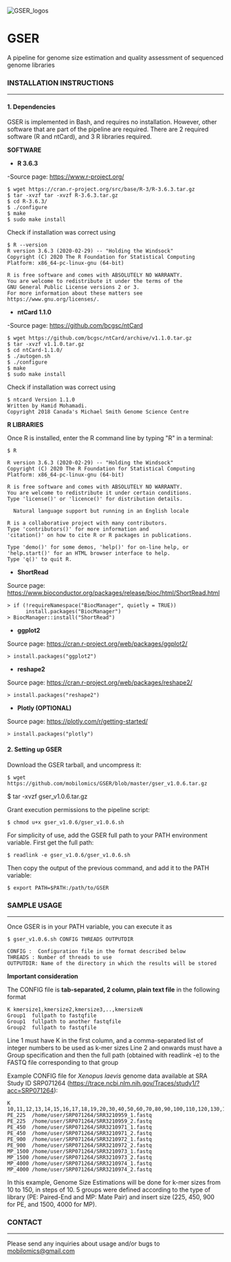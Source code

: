 ![GSER_logos](#)
# GSER
A pipeline for genome size estimation and quality assessment of sequenced genome libraries


### INSTALLATION INSTRUCTIONS
_________________________________________________

#### 1. Dependencies

GSER is implemented in Bash, and requires no installation. However, other software that are part of the pipeline are required.
There are 2 required software (R and ntCard), and 3 R libraries required. 

**SOFTWARE**
- **R 3.6.3**

-Source page: https://www.r-project.org/

    $ wget https://cran.r-project.org/src/base/R-3/R-3.6.3.tar.gz
    $ tar -xvzf tar -xvzf R-3.6.3.tar.gz
    $ cd R-3.6.3/
    $ ./configure
    $ make
    $ sudo make install

Check if installation was correct using    

    $ R --version
    R version 3.6.3 (2020-02-29) -- "Holding the Windsock"
    Copyright (C) 2020 The R Foundation for Statistical Computing
    Platform: x86_64-pc-linux-gnu (64-bit)

    R is free software and comes with ABSOLUTELY NO WARRANTY.
    You are welcome to redistribute it under the terms of the
    GNU General Public License versions 2 or 3.
    For more information about these matters see
    https://www.gnu.org/licenses/.

- **ntCard 1.1.0**

-Source page: https://github.com/bcgsc/ntCard

    $ wget https://github.com/bcgsc/ntCard/archive/v1.1.0.tar.gz
    $ tar -xvzf v1.1.0.tar.gz
    $ cd ntCard-1.1.0/
    $ ./autogen.sh
    $ ./configure
    $ make
    $ sudo make install
  
Check if installation was correct using  

    $ ntcard Version 1.1.0 
    Written by Hamid Mohamadi.
    Copyright 2018 Canada's Michael Smith Genome Science Centre
  
**R LIBRARIES**

Once R is installed, enter the R command line by typing "R" in a terminal:

    $ R

    R version 3.6.3 (2020-02-29) -- "Holding the Windsock"
    Copyright (C) 2020 The R Foundation for Statistical Computing
    Platform: x86_64-pc-linux-gnu (64-bit)

    R is free software and comes with ABSOLUTELY NO WARRANTY.
    You are welcome to redistribute it under certain conditions.
    Type 'license()' or 'licence()' for distribution details.

      Natural language support but running in an English locale

    R is a collaborative project with many contributors.
    Type 'contributors()' for more information and
    'citation()' on how to cite R or R packages in publications.

    Type 'demo()' for some demos, 'help()' for on-line help, or
    'help.start()' for an HTML browser interface to help.
    Type 'q()' to quit R.

- **ShortRead**

Source page: https://www.bioconductor.org/packages/release/bioc/html/ShortRead.html

    > if (!requireNamespace("BiocManager", quietly = TRUE))
          install.packages("BiocManager")
    > BiocManager::install("ShortRead")

- **ggplot2**

Source page: https://cran.r-project.org/web/packages/ggplot2/

    > install.packages("ggplot2")
    
- **reshape2**

Source page: https://cran.r-project.org/web/packages/reshape2/

    > install.packages("reshape2")

- **Plotly (OPTIONAL)**

Source page: https://plotly.com/r/getting-started/

    > install.packages("plotly")


#### 2. Setting up GSER

Download the GSER tarball, and uncompress it:

	$ wget https://github.com/mobilomics/GSER/blob/master/gser_v1.0.6.tar.gz
  $ tar -xvzf gser_v1.0.6.tar.gz

Grant execution permissions to the pipeline script:

    $ chmod u+x gser_v1.0.6/gser_v1.0.6.sh

For simplicity of use, add the GSER full path to your PATH environment variable. First get the full path:

    $ readlink -e gser_v1.0.6/gser_v1.0.6.sh
    
Then copy the output of the previous command, and add it to the PATH variable:

    $ export PATH=$PATH:/path/to/GSER

### SAMPLE USAGE
_________________________________________________

Once GSER is in your PATH variable, you can execute it as

    $ gser_v1.0.6.sh CONFIG THREADS OUTPUTDIR 
    
    CONFIG :  Configuration file in the format described below
    THREADS : Number of threads to use
    OUTPUTDIR: Name of the directory in which the results will be stored


**Important consideration**

The CONFIG file is **tab-separated, 2 column, plain text file** in the following format

    K kmersize1,kmersize2,kmersize3,..,kmersizeN
    Group1  fullpath to fastqfile
    Group1  fullpath to another fastqfile
    Group2  fullpath to fastqfile 

Line 1 must have K in the first column, and a comma-separated list of integer numbers to be used as k-mer sizes
Line 2 and onwards must have a Group specification and then the full path (obtained with readlink -e) to the FASTQ file corresponding to that group

Example CONFIG file for *Xenopus laevis* genome data available at SRA Study ID SRP071264 (https://trace.ncbi.nlm.nih.gov/Traces/study1/?acc=SRP071264):

    K       10,11,12,13,14,15,16,17,18,19,20,30,40,50,60,70,80,90,100,110,120,130,140,150
    PE_225  /home/user/SRP071264/SRR3210959_1.fastq
    PE_225  /home/user/SRP071264/SRR3210959_2.fastq
    PE_450  /home/user/SRP071264/SRR3210971_1.fastq
    PE_450  /home/user/SRP071264/SRR3210971_2.fastq
    PE_900  /home/user/SRP071264/SRR3210972_1.fastq
    PE_900  /home/user/SRP071264/SRR3210972_2.fastq
    MP_1500 /home/user/SRP071264/SRR3210973_1.fastq
    MP_1500 /home/user/SRP071264/SRR3210973_2.fastq
    MP_4000 /home/user/SRP071264/SRR3210974_1.fastq
    MP_4000 /home/user/SRP071264/SRR3210974_2.fastq

In this example, Genome Size Estimations will be done for k-mer sizes from 10 to 150, in steps of 10. 5 groups were defined according to the type of library (PE: Paired-End and MP: Mate Pair) and insert size (225, 450, 900 for PE, and 1500, 4000 for MP).


### CONTACT
_________________________________________________

Please send any inquiries about usage and/or bugs to mobilomics@gmail.com
